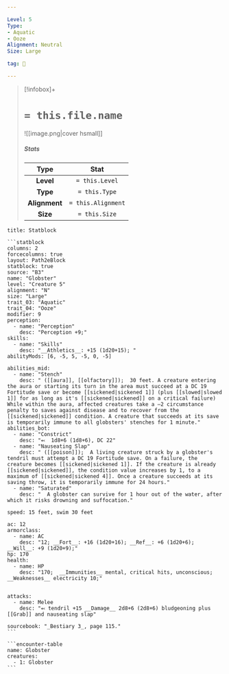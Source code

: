 ```yaml
---

Level: 5
Type:
- Aquatic
- Ooze
Alignment: Neutral
Size: Large

tag: 👹

---
```


> [!infobox]+
> #  `= this.file.name`
> ![[image.png|cover hsmall]]
> ##### Stats
> Type | Stat |
> :---:|:---:|
> **Level** | `= this.Level` |
> **Type** | `= this.Type` |
> **Alignment** | `= this.Alignment` |
> **Size** | `= this.Size` |



````ad-info
title: Statblock

```statblock
columns: 2
forcecolumns: true
layout: Path2eBlock
statblock: true
source: "B3"
name: "Globster"
level: "Creature 5"
alignment: "N"
size: "Large"
trait_03: "Aquatic"
trait_04: "Ooze"
modifier: 9
perception:
  - name: "Perception"
    desc: "Perception +9;"
skills:
  - name: "Skills"
    desc: "__Athletics__: +15 (1d20+15); "
abilityMods: [6, -5, 5, -5, 0, -5]

abilities_mid:
  - name: "Stench"
    desc: " ([[aura]], [[olfactory]]);  30 feet. A creature entering the aura or starting its turn in the area must succeed at a DC 19 Fortitude save or become [[sickened|sickened 1]] (plus [[slowed|slowed 1]] for as long as it's [[sickened|sickened]] on a critical failure) While within the aura, affected creatures take a –2 circumstance penalty to saves against disease and to recover from the [[sickened|sickened]] condition. A creature that succeeds at its save is temporarily immune to all globsters' stenches for 1 minute."
abilities_bot:
  - name: "Constrict"
    desc: "⬻  1d8+6 (1d8+6), DC 22"
  - name: "Nauseating Slap"
    desc: " ([[poison]]);  A living creature struck by a globster's tendril must attempt a DC 19 Fortitude save. On a failure, the creature becomes [[sickened|sickened 1]]. If the creature is already [[sickened|sickened]], the condition value increases by 1, to a maximum of [[sickened|sickened 4]]. Once a creature succeeds at its saving throw, it is temporarily immune for 24 hours."
  - name: "Saturated"
    desc: "  A globster can survive for 1 hour out of the water, after which it risks drowning and suffocation."

speed: 15 feet, swim 30 feet

ac: 12
armorclass:
  - name: AC
    desc: "12; __Fort__: +16 (1d20+16); __Ref__: +6 (1d20+6); __Will__: +9 (1d20+9);"
hp: 170
health:
  - name: HP
    desc: "170;  __Immunities__ mental, critical hits, unconscious; __Weaknesses__ electricity 10;"


attacks:
  - name: Melee
    desc: "⬻ tendril +15 __Damage__ 2d8+6 (2d8+6) bludgeoning plus [[Grab]] and nauseating slap"

sourcebook: "_Bestiary 3_, page 115."
```

```encounter-table
name: Globster
creatures:
  - 1: Globster
```

````


